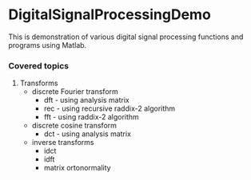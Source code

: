 # DigitalSignalProcessingDemo
This is demonstration of various digital signal processing functions and programs using Matlab.

### Covered topics
1. Transforms
   - discrete Fourier transform
      - dft - using analysis matrix
      - rec - using recursive raddix-2 algorithm
      - fft - using raddix-2 algorithm
   - discrete cosine transform
      - dct - using analysis matrix
   - inverse transforms
      - idct
      - idft
      - matrix ortonormality
